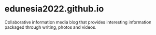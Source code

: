 # edunesia2022.github.io
Collaborative information media blog that provides interesting information packaged through writing, photos and videos.
